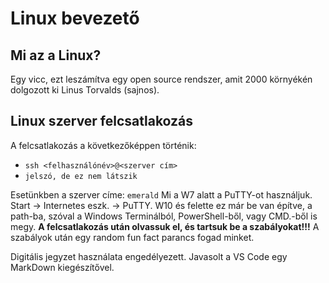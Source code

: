 # Linux bevezető

## Mi az a Linux?
Egy vicc, ezt leszámítva egy open source rendszer, amit 2000 környékén dolgozott ki Linus Torvalds (sajnos).

## Linux szerver felcsatlakozás
A felcsatlakozás a következőképpen történik:
- `ssh <felhasználónév>@<szerver cím>`
- `jelszó, de ez nem látszik`
  
Esetünkben a szerver címe: `emerald`
Mi a W7 alatt a PuTTY-ot használjuk. Start -> Internetes eszk. -> PuTTY.
W10 és felette ez már be van építve, a path-ba, szóval a Windows Terminálból, PowerShell-ből, vagy CMD.-ből is megy.
**A felcsatlakozás után olvassuk el, és tartsuk be a szabályokat!!!**
A szabályok után egy random fun fact parancs fogad minket.

Digitális jegyzet használata engedélyezett. Javasolt a VS Code egy MarkDown kiegészítővel.